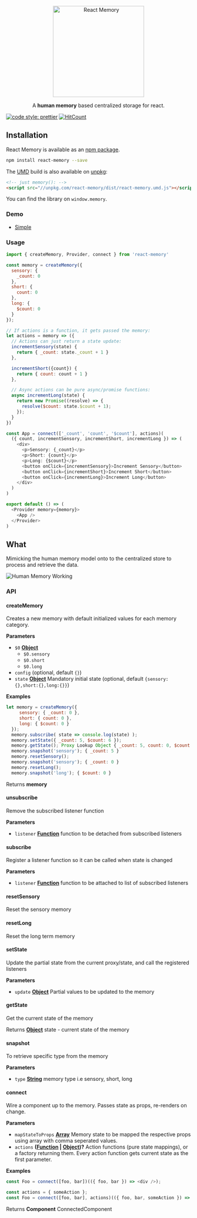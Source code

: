 <p align="center">
<a href="#" target="_blank">
<img alt="React Memory" title="React Memory" src="https://i.imgur.com/2aF8IOn.png" width="248">
</a>
</p>
<p align="center"> A <b>human memory</b> based centralized storage for react.</p>

[![code style: prettier](https://img.shields.io/badge/code_style-prettier-ff69b4.svg?style=flat-square)](https://github.com/prettier/prettier)
[![HitCount](http://hits.dwyl.io/ajainvivek/react-memory.svg)](http://hits.dwyl.io/ajainvivek/react-memory)

## Installation

React Memory is available as an [npm package](https://www.npmjs.com/package/react-memory).

```sh
npm install react-memory --save
```

The [UMD](https://github.com/umdjs/umd) build is also available on [unpkg](https://unpkg.com):

```html
<!-- just memory(): -->
<script src="//unpkg.com/react-memory/dist/react-memory.umd.js"></script>
```

You can find the library on `window.memory`.

### Demo

* [Simple](https://codesandbox.io/s/40pn25njx7)

### Usage

```js
import { createMemory, Provider, connect } from 'react-memory'

const memory = createMemory({
  sensory: {
    _count: 0
  },
  short: {
    count: 0
  },
  long: {
    $count: 0
  }
});

// If actions is a function, it gets passed the memory:
let actions = memory => ({
  // Actions can just return a state update:
  incrementSensory(state) {
    return { _count: state._count + 1 }
  },

  incrementShort({count}) {
    return { count: count + 1 }
  },

  // Async actions can be pure async/promise functions:
  async incrementLong(state) {
    return new Promise((resolve) => {
      resolve($count: state.$count + 1);
    });
  }
})

const App = connect(['_count', 'count', '$count'], actions)(
  ({ count, incrementSensory, incrementShort, incrementLong }) => (
    <div>
      <p>Sensory: {_count}</p>
      <p>Short: {count}</p>
      <p>Long: {$count}</p>
      <button onClick={incrementSensory}>Increment Sensory</button>
      <button onClick={incrementShort}>Increment Short</button>
      <button onClick={incrementLong}>Increment Long</button>
    </div>
  )
)

export default () => (
  <Provider memory={memory}>
    <App />
  </Provider>
)
```

## What

Mimicking the human memory model onto to the centralized store to process and retrieve the data.

![Human Memory Working](http://brainmadesimple.com/memory/memory.JPG)

### API

<!-- Generated by documentation.js. Update this documentation by updating the source code. -->

#### createMemory

Creates a new memory with default initialized values for each memory category.

**Parameters**

* `$0` **[Object](https://developer.mozilla.org/docs/Web/JavaScript/Reference/Global_Objects/Object)**
  * `$0.sensory`
  * `$0.short`
  * `$0.long`
* `config` (optional, default `{}`)
* `state` **[Object](https://developer.mozilla.org/docs/Web/JavaScript/Reference/Global_Objects/Object)** Mandatory initial state (optional, default `{sensory:{},short:{},long:{}}`)

**Examples**

```javascript
let memory = createMemory({
     sensory: { _count: 0 },
     short: { count: 0 },
     long: { $count: 0 }
  });
  memory.subscribe( state => console.log(state) );
  memory.setState({ _count: 5, $count: 6 });
  memory.getState(); Proxy Lookup Object { _count: 5, count: 0, $count: 6}
  memory.snapshot('sensory'); { _count: 5 }
  memory.resetSensory();
  memory.snapshot('sensory'); { _count: 0 }
  memory.resetLong();
  memory.snapshot('long'); { $count: 0 }
```

Returns **memory**

#### unsubscribe

Remove the subscribed listener function

**Parameters**

* `listener` **[Function](https://developer.mozilla.org/docs/Web/JavaScript/Reference/Statements/function)** function to be detached from subscribed listeners

#### subscribe

Register a listener function so it can be called when state is changed

**Parameters**

* `listener` **[Function](https://developer.mozilla.org/docs/Web/JavaScript/Reference/Statements/function)** function to be attached to list of subscribed listeners

#### resetSensory

Reset the sensory memory

#### resetLong

Reset the long term memory

#### setState

Update the partial state from the current proxy/state, and call the registered listeners

**Parameters**

* `update` **[Object](https://developer.mozilla.org/docs/Web/JavaScript/Reference/Global_Objects/Object)** Partial values to be updated to the memory

#### getState

Get the current state of the memory

Returns **[Object](https://developer.mozilla.org/docs/Web/JavaScript/Reference/Global_Objects/Object)** state - current state of the memory

#### snapshot

To retrieve specific type from the memory

**Parameters**

* `type` **[String](https://developer.mozilla.org/docs/Web/JavaScript/Reference/Global_Objects/String)** memory type i.e sensory, short, long

#### connect

Wire a component up to the memory. Passes state as props, re-renders on change.

**Parameters**

* `mapStateToProps` **[Array](https://developer.mozilla.org/docs/Web/JavaScript/Reference/Global_Objects/Array)** Memory state to be mapped the respective props using array with comma seperated values.
* `actions` **([Function](https://developer.mozilla.org/docs/Web/JavaScript/Reference/Statements/function) \| [Object](https://developer.mozilla.org/docs/Web/JavaScript/Reference/Global_Objects/Object))?** Action functions (pure state mappings), or a factory returning them. Every action function gets current state as the first parameter.

**Examples**

```javascript
const Foo = connect([foo, bar])(({ foo, bar }) => <div />);
```

```javascript
const actions = { someAction };
const Foo = connect([foo, bar], actions)(({ foo, bar, someAction }) => <div />);
```

Returns **Component** ConnectedComponent
